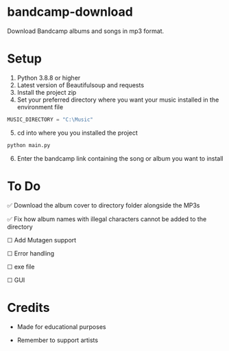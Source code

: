 # bandcamp-download
Download Bandcamp albums and songs in mp3 format.

# Setup
1) Python 3.8.8 or higher
2) Latest version of Beautifulsoup and requests
3) Install the project zip
4) Set your preferred directory where you want your music installed in the environment file 
```python
MUSIC_DIRECTORY = "C:\Music" 
```
5) cd into where you you installed the project 
```python 
python main.py 
```
6) Enter the bandcamp link containing the song or album you want to install

# To Do
✅ Download the album cover to directory folder alongside the MP3s 

✅ Fix how album names with illegal characters cannot be added to the directory 

☐ Add Mutagen support 

☐ Error handling 

☐ exe file 

☐ GUI

# Credits
- Made for educational purposes 

- Remember to support artists 
